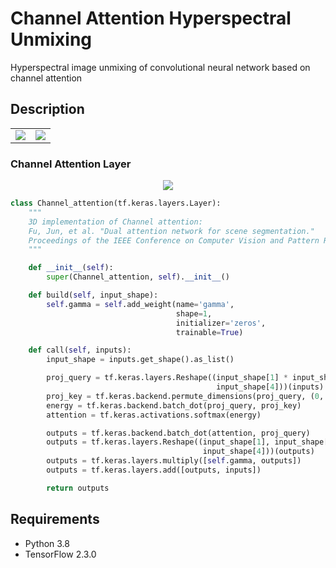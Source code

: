 # Channel Attention Hyperspectral Unmixing

Hyperspectral image unmixing of convolutional neural network based on channel attention

## Description

<table>
    <tr>
        <td>
            <img src=https://github.com/laugh12321/Hyperspectral-Imagery-Unmixing/blob/main/figures/Jasper%20Ridge.png>
        </td>
        <td>
            <img src=https://github.com/laugh12321/Hyperspectral-Imagery-Unmixing/blob/main/figures/Urban.png>
        </td>
    </tr>
</table>

### Channel Attention Layer

<center>
    <img src=https://github.com/laugh12321/Hyperspectral-Imagery-Unmixing/blob/main/figures/CA.png />
</center>

```python
class Channel_attention(tf.keras.layers.Layer):
    """
    3D implementation of Channel attention:
    Fu, Jun, et al. "Dual attention network for scene segmentation."
    Proceedings of the IEEE Conference on Computer Vision and Pattern Recognition. 2019.
    """

    def __init__(self):
        super(Channel_attention, self).__init__()

    def build(self, input_shape):
        self.gamma = self.add_weight(name='gamma',
                                     shape=1,
                                     initializer='zeros',
                                     trainable=True)

    def call(self, inputs):
        input_shape = inputs.get_shape().as_list()

        proj_query = tf.keras.layers.Reshape((input_shape[1] * input_shape[2] * input_shape[3],
                                              input_shape[4]))(inputs)
        proj_key = tf.keras.backend.permute_dimensions(proj_query, (0, 2, 1))
        energy = tf.keras.backend.batch_dot(proj_query, proj_key)
        attention = tf.keras.activations.softmax(energy)

        outputs = tf.keras.backend.batch_dot(attention, proj_query)
        outputs = tf.keras.layers.Reshape((input_shape[1], input_shape[2], input_shape[3],
                                           input_shape[4]))(outputs)
        outputs = tf.keras.layers.multiply([self.gamma, outputs])
        outputs = tf.keras.layers.add([outputs, inputs])

        return outputs
```

## Requirements

- Python 3.8
- TensorFlow 2.3.0

